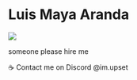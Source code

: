 # Luis Maya Aranda

![](https://komarev.com/ghpvc/?username=3SUM&color=blueviolet)

someone please hire me

:coffee: Contact me on Discord @im.upset

